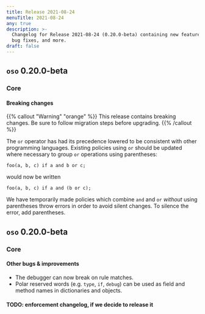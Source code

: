 ```yaml
---
title: Release 2021-08-24
menuTitle: 2021-08-24
any: true
description: >-
  Changelog for Release 2021-08-24 (0.20.0-beta) containing new features,
  bug fixes, and more.
draft: false
---
```


## `oso` 0.20.0-beta

### Core

#### Breaking changes

{{% callout "Warning" "orange" %}}
  This release contains breaking changes. Be sure to follow migration steps
  before upgrading.
{{% /callout %}}

The `or` operator has had its precedence lowered to be consistent with other
programming languages. Existing policies using `or` should be updated where
necessary to group `or` operations using parentheses:

```polar
foo(a, b, c) if a and b or c;
```

would now be written

```polar
foo(a, b, c) if a and (b or c);
```

We have temporarily made policies which combine `and` and `or` _without_
using parentheses throw errors in order to avoid silent changes.
To silence the error, add parentheses.

## `oso` 0.20.0-beta

### Core

#### Other bugs & improvements

- The debugger can now break on rule matches.
- Polar reserved words (e.g. `type`, `if`, `debug`) can be used as field and method names in
  dictionaries and objects.

#### TODO: enforcement changelog, if we decide to release it
